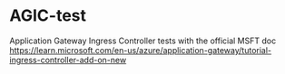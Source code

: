 # AGIC-test
Application Gateway Ingress Controller tests with the official MSFT doc
https://learn.microsoft.com/en-us/azure/application-gateway/tutorial-ingress-controller-add-on-new
